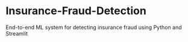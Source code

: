 # Insurance-Fraud-Detection
End-to-end ML system for detecting insurance fraud using Python and Streamlit
